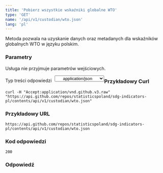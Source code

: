 ```yaml
---
title: 'Pobierz wszystkie wskaźniki globalne WTO'
type: 'GET'
name: '/api/v1/custodian/wto.json'
lang: 'pl'
---
```


Metoda pozwala na uzyskanie danych oraz metadanych dla wskaźników globalnych WTO w języku polskim.

### Parametry

<p>Usługa nie przyjmuje parametrów wejściowych.</p>

<p style='float:left;margin-top: 7px;'>Typ treści odpowiedzi</p>
<select style='float:left;padding: 0px 15px;width: 155px;margin-left: 10px;text-align-last: center;'>
  <option>application/json</option>
</select>

<div id='example1'>

<h3 id="przykładowy-curl">Przykładowy Curl</h3>

<p><code class="highlighter-rouge">curl -H "Accept:application/vnd.github.v3.raw" "https://api.github.com/repos/statisticspoland/sdg-indicators-pl/contents/api/v1/custodian/wto.json"</code></p>

<h3 id="przykładowy-url">Przykładowy URL</h3>

<p><code class="highlighter-rouge">https://api.github.com/repos/statisticspoland/sdg-indicators-pl/contents/api/v1/custodian/wto.json</code></p>

<h3 id="przykładowy-kod-odpowiedzi">Kod odpowiedzi</h3>

<p><code class="highlighter-rouge">200</code></p>

<h3 id="przykładowa-odpowiedź">Odpowiedź</h3>

<p><code class="highlighter-rouge" id="show-data-wto">
</code></p>

</div>


<script>

$.getJSON('http://sdg.gov.pl/api/v1/custodian/wto.json', function(data) {
    $('#show-data-wto').html(JSON.stringify(data, null, 2));
});

</script>
